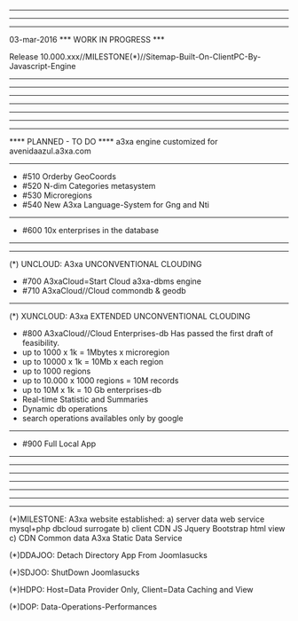 *************************************************
*************************************************
*************************************************
03-mar-2016 *** WORK IN PROGRESS ***


Release 10.000.xxx//MILESTONE(\*)//Sitemap-Built-On-ClientPC-By-Javascript-Engine
______________________________________________
*************************************************
*************************************************
*************************************************







*************************************************
*************************************************
*************************************************
**** PLANNED - TO DO ****
a3xa engine customized for avenidaazul.a3xa.com 


______________________________________________

* #510 Orderby GeoCoords 
* #520 N-dim Categories metasystem 
* #530 Microregions 
* #540 New A3xa Language-System for Gng and Nti

______________________________________________
* #600 10x enterprises in the database 

______________________________________________
______________________________________________
(\*) UNCLOUD: A3xa UNCONVENTIONAL CLOUDING
* #700 A3xaCloud=Start Cloud a3xa-dbms engine 
* #710 A3xaCloud//Cloud commondb & geodb 

______________________________________________
(\*) XUNCLOUD: A3xa EXTENDED UNCONVENTIONAL CLOUDING 
* #800 A3xaCloud//Cloud Enterprises-db
Has passed the first draft of feasibility.
* up to 1000 x 1k = 1Mbytes x microregion
* up to 10000 x 1k = 10Mb x each region
* up to 1000 regions
* up to 10.000 x 1000 regions = 10M records 
* up to 10M x 1k = 10 Gb enterprises-db  
* Real-time Statistic and Summaries
* Dynamic db operations
* search operations availables only by google
______________________________________________

* #900 Full Local App

______________________________________________
*************************************************
*************************************************
*************************************************






*************************************************
*************************************************
*************************************************

(\*)MILESTONE: A3xa website established: 
   a) server data web service mysql+php dbcloud surrogate
   b) client CDN JS Jquery Bootstrap html view
   c) CDN Common data A3xa Static Data Service

(\*)DDAJOO: Detach Directory App From Joomlasucks

(\*)SDJOO: ShutDown Joomlasucks 

(\*)HDPO: Host=Data Provider Only, Client=Data Caching and View

(\*)DOP: Data-Operations-Performances

